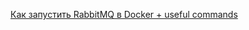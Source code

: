 [Как запустить RabbitMQ в Docker + useful commands](https://habr.com/ru/companies/slurm/articles/704208/)
